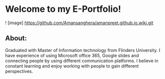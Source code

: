 # Welcome to my E-Portfolio!
! [image] https://github.com/Amansanghera/amanpreet.github.io.wiki.git
## About:
Graduated with Master of Information technology from Flinders University. I have experience of using Microsoft office 365, Google slides and connecting people by using different communication platforms. I believe in constant learning and enjoy working with people to gain different perspectives.

